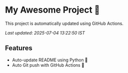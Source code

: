 # My Awesome Project 🚀

This project is automatically updated using GitHub Actions.

_Last updated: 2025-07-04 13:22:50 IST_

## Features
- Auto-update README using Python 🐍
- Auto Git push with GitHub Actions 🤖
